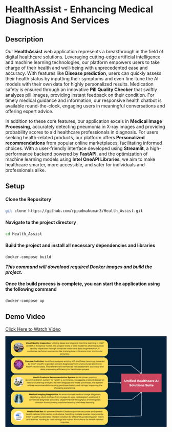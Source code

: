 # HealthAssist - Enhancing Medical Diagnosis And Services

## Description

Our **HealthAssist** web application represents a breakthrough in the field of digital healthcare solutions. Leveraging cutting-edge artificial intelligence and machine learning technologies, our platform empowers users to take charge of their health and well-being with unprecedented ease and accuracy. With features like **Disease prediction**, users can quickly assess their health status by inputting their symptoms and even fine-tune the AI models with their own data for highly personalized results. Medication safety is ensured through an innovative **Pill Quality Checker** that swiftly analyzes pill images, providing instant feedback on their condition. For timely medical guidance and information, our responsive health chatbot is available round-the-clock, engaging users in meaningful conversations and offering expert advice.

In addition to these core features, our application excels in **Medical Image Processing**, accurately detecting pneumonia in X-ray images and providing probability scores to aid healthcare professionals in diagnosis. For users seeking health-related products, our platform offers **Personalized recommendations** from popular online marketplaces, facilitating informed choices. With a user-friendly interface developed using **Streamlit**, a high-performance backend powered by **FastAPI**, and the optimization of machine learning models using **Intel OneAPI Libraries**, we aim to make healthcare smarter, more accessible, and safer for individuals and professionals alike.

## Setup

#### Clone the Repository

```bash
git clone https://github.com/rppadmakumar3/Health_Assist.git
```

#### Navigate to the project directory

```bash
cd Health_Assist
```

#### Build the project and install all necessary dependencies and libraries

```bash
docker-compose build
```
***This command will download required Docker images and build the project.***

#### Once the build process is complete, you can start the application using the following command

```bash
docker-compose up
```

## Demo Video

[Click Here to Watch Video](https://youtu.be/FLlyplbwutU)

![HealthAssist](Assets/health_assist.png)
